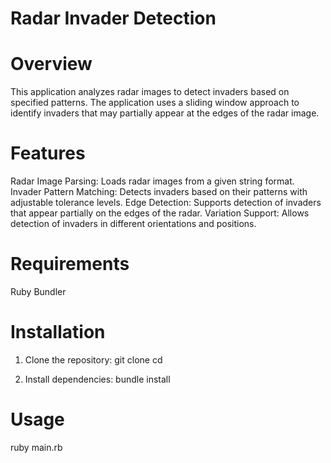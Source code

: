 # Radar Invader Detection

# Overview
This application analyzes radar images to detect invaders based on specified patterns. The application uses a sliding window approach to identify invaders that may partially appear at the edges of the radar image.

# Features
Radar Image Parsing: Loads radar images from a given string format.
Invader Pattern Matching: Detects invaders based on their patterns with adjustable tolerance levels.
Edge Detection: Supports detection of invaders that appear partially on the edges of the radar.
Variation Support: Allows detection of invaders in different orientations and positions.

# Requirements
Ruby
Bundler

# Installation
1. Clone the repository:
git clone <repository-url>
cd <repository-directory>

2. Install dependencies:
bundle install

# Usage
ruby main.rb
